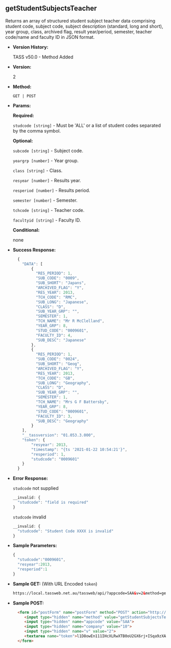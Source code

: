 

**getStudentSubjectsTeacher**
----
  Returns an array of structured student subject teacher data comprising student code, subject code, subject description (standard, long and short), year group, class, archived flag, result year/period, semester, teacher code/name and faculty ID in JSON format.

* **Version History:**

  TASS v50.0 - Method Added

* **Version:**

  2

* **Method:**

  `GET | POST`
  
*  **Params:**

   **Required:**

   `studcode [string]` -  Must be 'ALL' or a list of student codes separated by the comma symbol.
   
   **Optional:**

   `subcode [string]` - Subject code.

   `yeargrp [number]` - Year group.

   `class [string]` - Class.
   
   `resyear [number]` - Results year.

   `resperiod [number]` - Results period.

   `semester [number]` - Semester.

   `tchcode [string]` - Teacher code.

   `facultyid [string]` - Faculty ID.

   **Conditional:**
 
   none
   
* **Success Response:**

    ```javascript
      {
        "DATA": [
            {
              "RES_PERIOD": 1,
              "SUB_CODE": "0009",
              "SUB_SHORT": "Japans",
              "ARCHIVED_FLAG": "Y",
              "RES_YEAR": 2013,
              "TCH_CODE": "RMC",
              "SUB_LONG": "Japanese",
              "CLASS": "D",
              "SUB_YEAR_GRP": "",
              "SEMESTER": 1,
              "TCH_NAME": "Mr R McClelland",
              "YEAR_GRP": 8,
              "STUD_CODE": "0009601",
              "FACULTY_ID": 4,
              "SUB_DESC": "Japanese"
            },
            {
              "RES_PERIOD": 1,
              "SUB_CODE": "0024",
              "SUB_SHORT": "Geog",
              "ARCHIVED_FLAG": "Y",
              "RES_YEAR": 2013,
              "TCH_CODE": "GB",
              "SUB_LONG": "Geography",
              "CLASS": "D",
              "SUB_YEAR_GRP": "",
              "SEMESTER": 1,
              "TCH_NAME": "Mrs G F Battersby",
              "YEAR_GRP": 8,
              "STUD_CODE": "0009601",
              "FACULTY_ID": 3,
              "SUB_DESC": "Geography"
            }
        ],
        "__tassversion": "01.053.3.000",
        "token": {
            "resyear": 2013,
            "timestamp": "{ts '2021-01-22 10:54:21'}",
            "resperiod": 1,
            "studcode": "0009601"
        }
      }
    ```
 
* **Error Response:**

    `studcode` not supplied
    ```javascript
    __invalid: {
      "studcode": "field is required"
    }
    ```

    `studcode` invalid
    ```javascript
    __invalid: {
      "studcode": "Student Code XXXX is invalid"
    }
    ```
    
* **Sample Parameters:**

  ```javascript
  {
    "studcode":"0009601",
    "resyear":2013,
    "resperiod":1
  }
  ```

* **Sample GET:** (With URL Encoded `token`)

  ```HTML
  https://local.tassweb.net.au/tassweb/api/?appcode=SAA&v=2&method=getStudentSubjectsTeacher&token=oNpiH9LDQx7oOOD1NEl0pXmplw3%2BWPQQKwsk%2F5xRfuBaA1xDEwDLKo0HMCmqyp%2FrGMe2URwCwDPGr6c11IY%2BFSRsaeF0ZQlcKn3ppjIS1FY%3D&company=10
  ```
  
* **Sample POST:**

  ```HTML
    <form id="postForm" name="postForm" method="POST" action="http://api.tasscloud.com.au/tassweb/api/">
       <input type="hidden" name="method" value="getStudentSubjectsTeacher">
       <input type="hidden" name="appcode" value="SAA">
       <input type="hidden" name="company" value="10">
       <input type="hidden" name="v" value="2">
       <textarea name="token">l1D8owEn111IHcXLRwXTB0oU2GX6rj+ISqa9zXA8We1Gqx9/zb+cbVFartivsDN/xGgAIIjtABAYfzYPqTCpLf3gb0nW3h/TrPFLMhAdNcVvHD0Gz4FkRj5jRAD1aAGQ</textarea>
    </form>
  ```
